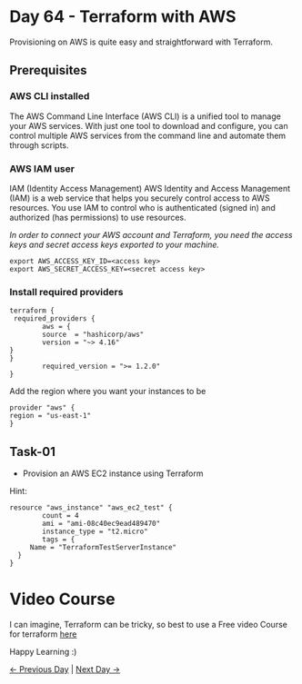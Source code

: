 # Day 64 - Terraform with AWS

Provisioning on AWS is quite easy and straightforward with Terraform.

## Prerequisites

### AWS CLI installed

The AWS Command Line Interface (AWS CLI) is a unified tool to manage your AWS services. With just one tool to download and configure, you can control multiple AWS services from the command line and automate them through scripts.

### AWS IAM user

IAM (Identity Access Management) AWS Identity and Access Management (IAM) is a web service that helps you securely control access to AWS resources. You use IAM to control who is authenticated (signed in) and authorized (has permissions) to use resources.

_In order to connect your AWS account and Terraform, you need the access keys and secret access keys exported to your machine._

```
export AWS_ACCESS_KEY_ID=<access key>
export AWS_SECRET_ACCESS_KEY=<secret access key>
```

### Install required providers

```
terraform {
 required_providers {
        aws = {
        source  = "hashicorp/aws"
        version = "~> 4.16"
}
}
        required_version = ">= 1.2.0"
}
```

Add the region where you want your instances to be

```
provider "aws" {
region = "us-east-1"
}
```

## Task-01

- Provision an AWS EC2 instance using Terraform

Hint:

```
resource "aws_instance" "aws_ec2_test" {
        count = 4
        ami = "ami-08c40ec9ead489470"
        instance_type = "t2.micro"
        tags = {
     Name = "TerraformTestServerInstance"
  }
}
```

# Video Course

I can imagine, Terraform can be tricky, so best to use a Free video Course for terraform [here](https://bit.ly/tws-terraform)

Happy Learning :)

[← Previous Day](../day63/README.md) | [Next Day →](../day65/README.md)
